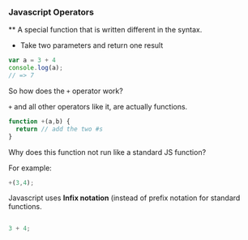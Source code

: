 ### Javascript Operators

** A special function that is written different in the syntax.

* Take two parameters and return one result

```javascript
var a = 3 + 4
console.log(a);
// => 7
```
So how does the ```+``` operator work? 

```+``` and all other operators like it, are actually functions.

```javascript
function +(a,b) {
  return // add the two #s
}
```

Why does this function not run like a standard JS function?

For example:

```javascript
+(3,4);
```

Javascript uses __Infix notation__ (instead of prefix notation for standard functions.

```javascript

3 + 4;

```

